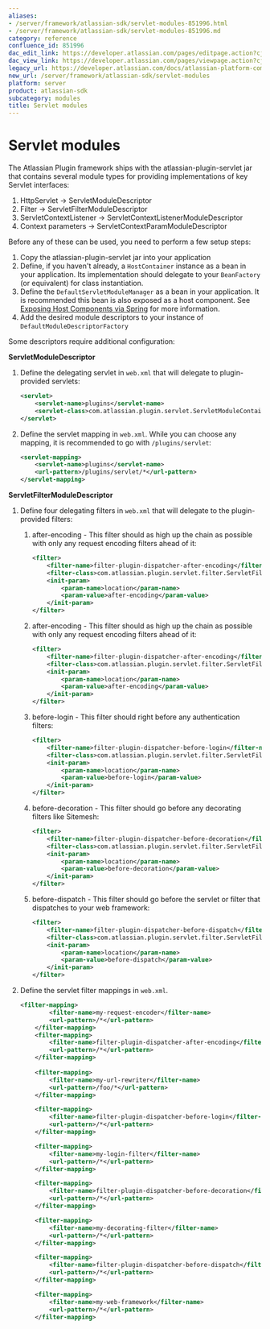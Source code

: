 ```yaml
---
aliases:
- /server/framework/atlassian-sdk/servlet-modules-851996.html
- /server/framework/atlassian-sdk/servlet-modules-851996.md
category: reference
confluence_id: 851996
dac_edit_link: https://developer.atlassian.com/pages/editpage.action?cjm=wozere&pageId=851996
dac_view_link: https://developer.atlassian.com/pages/viewpage.action?cjm=wozere&pageId=851996
legacy_url: https://developer.atlassian.com/docs/atlassian-platform-common-components/plugin-framework/embedding-the-plugin-framework/using-the-built-in-plugin-modules/servlet-modules
new_url: /server/framework/atlassian-sdk/servlet-modules
platform: server
product: atlassian-sdk
subcategory: modules
title: Servlet modules
---
```

# Servlet modules

The Atlassian Plugin framework ships with the atlassian-plugin-servlet jar that contains several module types for providing implementations of key Servlet interfaces:

1.  HttpServlet -&gt; ServletModuleDescriptor
2.  Filter -&gt; ServletFilterModuleDescriptor
3.  ServletContextListener -&gt; ServletContextListenerModuleDescriptor
4.  Context parameters -&gt; ServletContextParamModuleDescriptor

Before any of these can be used, you need to perform a few setup steps:

1.  Copy the atlassian-plugin-servlet jar into your application
2.  Define, if you haven't already, a `HostContainer` instance as a bean in your application. Its implementation should delegate to your `BeanFactory` (or equivalent) for class instantiation.
3.  Define the `DefaultServletModuleManager` as a bean in your application. It is recommended this bean is also exposed as a host component. See [Exposing Host Components via Spring](/server/framework/atlassian-sdk/exposing-host-components-via-spring) for more information.
4.  Add the desired module descriptors to your instance of `DefaultModuleDescriptorFactory`

Some descriptors require additional configuration:

**ServletModuleDescriptor**

1.  Define the delegating servlet in `web.xml` that will delegate to plugin-provided servlets:

    ``` xml
    <servlet>
        <servlet-name>plugins</servlet-name>
        <servlet-class>com.atlassian.plugin.servlet.ServletModuleContainerServlet</servlet-class>
    </servlet>
    ```

2.  Define the servlet mapping in `web.xml`. While you can choose any mapping, it is recommended to go with `/plugins/servlet`:

    ``` xml
    <servlet-mapping>
        <servlet-name>plugins</servlet-name>
        <url-pattern>/plugins/servlet/*</url-pattern>
    </servlet-mapping>
    ```

**ServletFilterModuleDescriptor**

1.  Define four delegating filters in `web.xml` that will delegate to the plugin-provided filters:
    1.  after-encoding - This filter should as high up the chain as possible with only any request encoding filters ahead of it:

        ``` xml
        <filter>
            <filter-name>filter-plugin-dispatcher-after-encoding</filter-name>
            <filter-class>com.atlassian.plugin.servlet.filter.ServletFilterModuleContainerFilter</filter-class>
            <init-param>
                <param-name>location</param-name>
                <param-value>after-encoding</param-value>
            </init-param>
        </filter>
        ```

    2.  after-encoding - This filter should as high up the chain as possible with only any request encoding filters ahead of it:

        ``` xml
        <filter>
            <filter-name>filter-plugin-dispatcher-after-encoding</filter-name>
            <filter-class>com.atlassian.plugin.servlet.filter.ServletFilterModuleContainerFilter</filter-class>
            <init-param>
                <param-name>location</param-name>
                <param-value>after-encoding</param-value>
            </init-param>
        </filter>
        ```

    3.  before-login - This filter should right before any authentication filters:

        ``` xml
        <filter>
            <filter-name>filter-plugin-dispatcher-before-login</filter-name>
            <filter-class>com.atlassian.plugin.servlet.filter.ServletFilterModuleContainerFilter</filter-class>
            <init-param>
                <param-name>location</param-name>
                <param-value>before-login</param-value>
            </init-param>
        </filter>
        ```

    4.  before-decoration - This filter should go before any decorating filters like Sitemesh:

        ``` xml
        <filter>
            <filter-name>filter-plugin-dispatcher-before-decoration</filter-name>
            <filter-class>com.atlassian.plugin.servlet.filter.ServletFilterModuleContainerFilter</filter-class>
            <init-param>
                <param-name>location</param-name>
                <param-value>before-decoration</param-value>
            </init-param>
        </filter>
        ```

    5.  before-dispatch - This filter should go before the servlet or filter that dispatches to your web framework:

        ``` xml
        <filter>
            <filter-name>filter-plugin-dispatcher-before-dispatch</filter-name>
            <filter-class>com.atlassian.plugin.servlet.filter.ServletFilterModuleContainerFilter</filter-class>
            <init-param>
                <param-name>location</param-name>
                <param-value>before-dispatch</param-value>
            </init-param>
        </filter>
        ```

2.  Define the servlet filter mappings in `web.xml`.

    ``` xml
    <filter-mapping>
            <filter-name>my-request-encoder</filter-name>
            <url-pattern>/*</url-pattern>
        </filter-mapping>
        <filter-mapping>
            <filter-name>filter-plugin-dispatcher-after-encoding</filter-name>
            <url-pattern>/*</url-pattern>    
        </filter-mapping>
        
        <filter-mapping>
            <filter-name>my-url-rewriter</filter-name>
            <url-pattern>/foo/*</url-pattern>
        </filter-mapping>

        <filter-mapping>
            <filter-name>filter-plugin-dispatcher-before-login</filter-name>
            <url-pattern>/*</url-pattern>
        </filter-mapping>

        <filter-mapping>
            <filter-name>my-login-filter</filter-name>
            <url-pattern>/*</url-pattern>
        </filter-mapping>

        <filter-mapping>
            <filter-name>filter-plugin-dispatcher-before-decoration</filter-name>
            <url-pattern>/*</url-pattern>
        </filter-mapping>

        <filter-mapping>
            <filter-name>my-decorating-filter</filter-name>
            <url-pattern>/*</url-pattern>
        </filter-mapping>

        <filter-mapping>
            <filter-name>filter-plugin-dispatcher-before-dispatch</filter-name>
            <url-pattern>/*</url-pattern>    
        </filter-mapping>

        <filter-mapping>
            <filter-name>my-web-framework</filter-name>
            <url-pattern>/*</url-pattern>    
        </filter-mapping>
    ```
























































































































































































































































